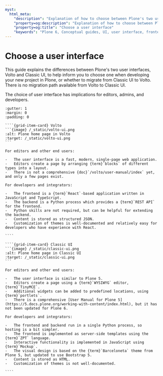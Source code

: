 ```yaml
---
myst:
  html_meta:
    "description": "Explanation of how to choose between Plone's two user interfaces, Volto and Classic UI"
    "property=og:description": "Explanation of how to choose between Plone's two user interfaces, Volto and Classic UI"
    "property=og:title": "Choose a user interface"
    "keywords": "Plone 6, Conceptual guides, UI, user interface, frontend, Volto, Classic UI, distribution"
---
```


# Choose a user interface

This guide explains the differences between Plone's two user interfaces, Volto and Classic UI, to help inform you to choose one when developing your new project in Plone, or whether to migrate from Classic UI to Volto.
There is no migration path available from Volto to Classic UI.

The choice of user interface has implications for editors, admins, and developers.

`````{grid} 1 1 1 2
:gutter: 1
:margin: 0
:padding: 0

````{grid-item-card} Volto
```{image} /_static/volto-ui.png
:alt: Plone home page in Volto
:target: /_static/volto-ui.png
```

For editors and other end users:

-   The user interface is a fast, modern, single-page web application.
-   Editors create a page by arranging {term}`blocks` of different types into a layout.
-   There is not a comprehensive {doc}`/volto/user-manual/index` yet, and only a few pages exist.

For developers and integrators:

-   The frontend is a {term}`React`-based application written in JavaScript and TypeScript.
-   The backend is a Python process which provides a {term}`REST API` for the frontend.
-   Python skills are not required, but can be helpful for extending the backend.
-   Content is stored as structured JSON.
-   Customization of themes is well-documented and relatively easy for developers who have experience with React.

````

````{grid-item-card} Classic UI
```{image} /_static/classic-ui.png
:alt: Plone home page in Classic UI
:target: /_static/classic-ui.png
```

For editors and other end users:

-   The user interface is similar to Plone 5.
-   Editors create a page using a {term}`WYSIWYG` editor, {term}`TinyMCE`.
-   Additional widgets can be added to predefined locations, using {term}`portlets`.
-   There is a comprehensive [User Manual for Plone 5](https://5.docs.plone.org/working-with-content/index.html), but it has not been updated for Plone 6.

For developers and integrators:

-   The frontend and backend run in a single Python process, so hosting is a bit simpler.
-   The frontend is implemented as server-side templates using the {term}`ZPT` language.
-   Interactive functionality is implemented in JavaScript using {term}`Mockup`.
-   The visual design is based on the {term}`Barceloneta` theme from Plone 5, but updated to use Bootstrap 5.
-   Content is stored as HTML.
-   Customization of themes is not well-documented.

````
`````
